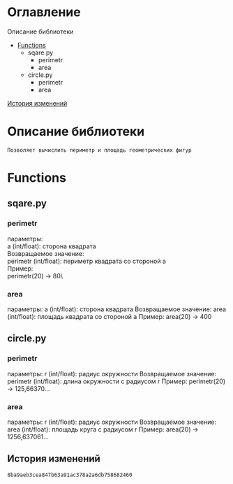 # Оглавление
Описание библиотеки
- [Functions](#functions)
	- sqare.py
		- perimetr
		- area
	- circle.py
		- perimetr
		- area

[История изменений](#история-изменений)
# Описание библиотеки
	Позволяет вычислить периметр и площадь геометрических фигур

# Functions

## sqare.py

### perimetr

параметры:\
    a (int/float): сторона квадрата\
Возвращаемое значение:\
    perimetr (int/float): периметр квадрата со стороной a\
Пример:\
    perimetr(20) -> 80\

### area

параметры:
    a (int/float): сторона квадрата
Возвращаемое значение:
    area (int/float): площадь квадрата со стороной a
Пример:
    area(20) -> 400


## circle.py

### perimetr

параметры:
    r (int/float): радиус окружности
Возвращаемое значение:
    perimetr (int/float): длина окружности с радиусом r
Пример:
    perimetr(20) -> 125,66370...‬

### area

параметры:
    r (int/float): радиус окружности
Возвращаемое значение:
    area (int/float): площадь круга с радиусом r
Пример:
    area(20) -> 1256,637061...


## История изменений
	8ba9aeb3cea847b63a91ac378a2a6db758682460
